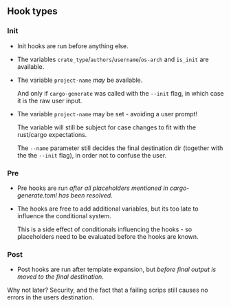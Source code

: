 ## Hook types

### Init

- Init hooks are run before anything else.
- The variables `crate_type`/`authors`/`username`/`os-arch` and `is_init` are available.
- The variable `project-name` *may* be available.

  And only if `cargo-generate` was called with the `--init` flag, in which case it is the raw user input.

- The variable `project-name` may be set - avoiding a user prompt!

  The variable will still be subject for case changes to fit with the rust/cargo expectations.

  The `--name` parameter still decides the final destination dir (together with the the `--init` flag),
  in order not to confuse the user.

### Pre

- Pre hooks are run *after all placeholders mentioned in cargo-generate.toml has been resolved*.
- The hooks are free to add additional variables, but its too late to influence the conditional system.

  This is a side effect of conditionals influencing the hooks - so placeholders need to be evaluated before the hooks are known.

### Post

- Post hooks are run after template expansion, but *before final output is moved to the final destination*.

Why not later? Security, and the fact that a failing scrips still causes no errors in the users destination.


[`Rhai`]: https://rhai.rs/book/
